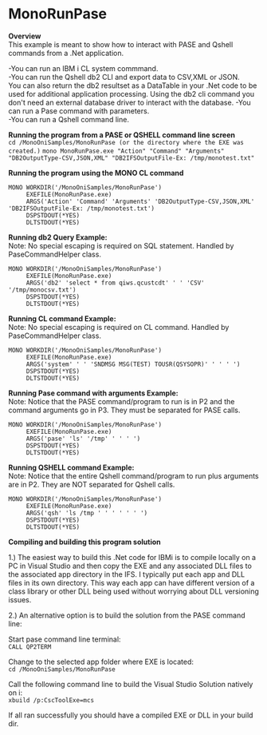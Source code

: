 ﻿# MonoRunPase

**Overview**<br>
This example is meant to show how to interact with PASE and Qshell commands from 
a .Net application.<br>

-You can run an IBM i CL system commmand.<br>
-You can run the Qshell db2 CLI and export data to CSV,XML or JSON.<br>
 You can also return the db2 resultset as a DataTable in your .Net code to 
 be used for additional application processing. Using the db2 cli command you don't
 need an external database driver to interact with the database.
-You can run a Pase command with parameters.<br>
-You can run a Qshell command line. <br>

**Running the program from a PASE or QSHELL command line screen**<br>
`cd /MonoOniSamples/MonoRunPase (or the directory where the EXE was created.)`
`mono MonoRunPase.exe "Action" "Command" "Arguments" "DB2OutputType-CSV,JSON,XML" "DB2IFSOutputFile-Ex: /tmp/monotest.txt"`

**Running the program using the MONO CL command**<br>
```
MONO WORKDIR('/MonoOniSamples/MonoRunPase')   
     EXEFILE(MonoRunPase.exe)                 
     ARGS('Action' 'Command' 'Arguments' 'DB2OutputType-CSV,JSON,XML' 'DB2IFSOutputFile-Ex: /tmp/monotest.txt')                              
     DSPSTDOUT(*YES)                             
     DLTSTDOUT(*YES)                             
```
**Running db2 Query Example:**<br>
Note: No special escaping is required on SQL statement. Handled by PaseCommandHelper class.<br>
```
MONO WORKDIR('/MonoOniSamples/MonoRunPase')   
     EXEFILE(MonoRunPase.exe)                 
     ARGS('db2' 'select * from qiws.qcustcdt' ' ' 'CSV' '/tmp/monocsv.txt')                              
     DSPSTDOUT(*YES)                             
     DLTSTDOUT(*YES)                             
```
**Running CL command Example:**<br>
Note: No special escaping is required on CL command. Handled by PaseCommandHelper class.<br>
```
MONO WORKDIR('/MonoOniSamples/MonoRunPase')   
     EXEFILE(MonoRunPase.exe)                 
     ARGS('system' ' ' 'SNDMSG MSG(TEST) TOUSR(QSYSOPR)' ' ' ' ')                              
     DSPSTDOUT(*YES)                             
     DLTSTDOUT(*YES)                             
```
**Running Pase command with arguments Example:**<br>
Note: Notice that the PASE command/program to run is in P2 and the command arguments go in P3. They must be separated for PASE calls.<br>
```
MONO WORKDIR('/MonoOniSamples/MonoRunPase')   
     EXEFILE(MonoRunPase.exe)                 
     ARGS('pase' 'ls' '/tmp' ' ' ' ')                              
     DSPSTDOUT(*YES)                             
     DLTSTDOUT(*YES)                             
```
**Running QSHELL command Example:**<br>
Note: Notice that the entire Qshell command/program to run plus arguments are in P2. They are NOT separated for Qshell calls.<br>
```
MONO WORKDIR('/MonoOniSamples/MonoRunPase')   
     EXEFILE(MonoRunPase.exe)                 
     ARGS('qsh' 'ls /tmp ' ' ' ' ' ' ')                              
     DSPSTDOUT(*YES)                             
     DLTSTDOUT(*YES)                             
```
**Compiling and building this program solution**<br>

1.) The easiest way to build this .Net code for IBMi is to compile locally on a PC in Visual Studio
and then copy the EXE and any associated DLL files to the associated app directory in the IFS. 
I typically put each app and DLL files in its own directory. This way each app can have different
version of a class library or other DLL being used without worrying about DLL versioning issues.

2.) An alternative option is to build the solution from the PASE command line:

Start pase command line terminal:<br>
`CALL QP2TERM`

Change to the selected app folder where EXE is located:<br>
`cd /MonoOniSamples/MonoRunPase`

Call the following command line to build the Visual Studio Solution natively on i:<br>
`xbuild /p:CscToolExe=mcs`

If all ran successfully you should have a compiled EXE or DLL in your build dir.


